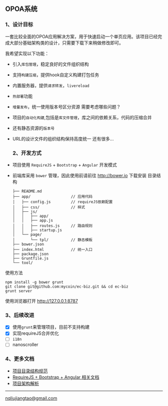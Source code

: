 ## OPOA系统

### 1、设计目标

一套比较全面的OPOA应用解决方案，用于快速启动一个单页应用。该项目已经完成大部分基础架构类的设计，只需要下载下来稍做修改即可。

我希望实现以下功能：

- 引入`库包管理`，稳定良好的文件组织结构
- 支持`构建压缩`，提供hook自定义构建打包任务
- 内置服务器，提供`请求转发`，`livereload`
- `热部署`功能
- `增量发布`，统一使用版本号区分资源
  需要考虑哪些问题？
- 项目的`自动化构建`,包括是`库文件管理`，库之间的依赖关系，代码的压缩合并
- 还有静态资源的`版本号`
- URL的设计文件的组织结构保持高度统一
  还有很多...
  ### 2、开发方式
  
- 项目使用 `RequireJS` + `Bootstrap` + `Angular` 开发模式
- 前端库采用 `bower` 管理，因此使用前请前往 <http://bower.io> 下载安装
  目录结构
  
  ``` 
  ├── README.md
  ├── app/                  // 应用代码
  │   ├── config.js         // requireJS依赖配置
  │   ├── css/              // 样式
  │   ├── js/
  │   │   ├── app/
  │   │   ├── app.js        
  │   │   ├── routes.js     // 路由规则
  │   │   ├── startup.js
  │   └── page/
  │       └── tpl/          // 静态模板
  ├── bower.json
  ├── index.html            // 统一入口
  ├── package.json
  ├── Gruntfile.js
  └── tool/
  ```

使用方法

``` shell
npm install -g bower grunt
git clone git@github.com:mycoin/ec-biz.git && cd ec-biz
grunt server
```

使用浏览器打开 <http://127.0.0.1:8787>

### 3、后续改进

- [x] 使用`grunt`来管理项目，目前不支持构建
- [x] 实现requireJS合并优化
- [ ] `i18n`
- [ ] nanoscroller

### 4、更多文档

- [项目目录结构规范](doc/directory-structure.md)
- [RequireJS + Bootstrap + Angular 相关文档](doc/require-bootstrap-angular.md)
- [项目架构解析](doc/project-architecture.md)

------

[nqliujiangtao@gmail.com](mailto:nqliujiangtao@gmail.com)
